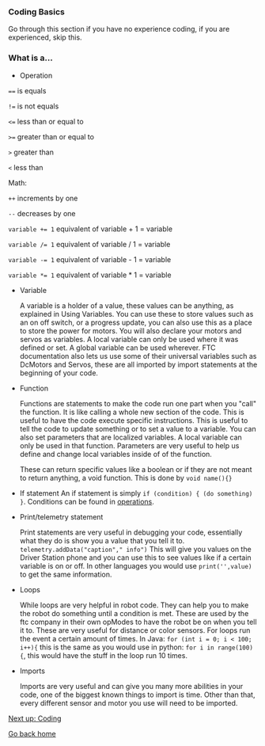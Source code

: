 ### Coding Basics <a name="cbasics"></a> 
Go through this section if you have no experience coding, if you are experienced, skip this.
### What is a... <a name="wia"></a>
- Operation <a name = "oper"></a>

```==``` is equals

```!=``` is not equals

```<=``` less than or equal to

```>=``` greater than or equal to

```>``` greater than

```<``` less than

Math:

```++``` increments by one

```--``` decreases by one

```variable += 1``` equivalent of variable + 1 = variable

```variable /= 1``` equivalent of variable / 1 = variable

```variable -= 1``` equivalent of variable - 1 = variable

```variable *= 1``` equivalent of variable * 1 = variable


- Variable <a name="var"></a>

  A variable is a holder of a value, these values can be anything, as explained in Using Variables. You can use these to store values such as an on off switch, or a progress update, you can also use this as a place to store the power for motors. You will also declare your motors and servos as variables. A local variable can only be used where it was defined or set. A global variable can be used wherever. FTC documentation also lets us use some of their universal variables such as DcMotors and Servos, these are all imported by import statements at the beginning of your code.

- Function <a name="func"></a>

  Functions are statements to make the code run one part when you "call" the function. It is like calling a whole new section of the code. This is useful to have the code execute specific instructions. This is useful to tell the code to update something or to set a value to a variable. You can also set parameters that are localized variables. A local variable can only be used in that function. Parameters are very useful to help us define and change local variables inside of of the function.

  These can return specific values like a boolean or if they are not meant to return anything, a void function. This is done by ```void name(){}```

- If statement <a name="if"></a>
  An if statement is simply ```if (condition) { (do something) }```. Conditions can be found in [operations](#oper).

- Print/telemetry statement <a name="print"></a>

  Print statements are very useful in debugging your code, essentially what they do is show you a value that you tell it to. ```telemetry.addData("caption"," info")``` This will give you values on the Driver Station phone and you can use this to see values like if a certain variable is on or off. In other languages you would use ```print('',value)``` to get the same information.

- Loops <a name="loop"></a>

  While loops are very helpful in robot code. They can help you to make the robot do something until a condition is met. These are used by the ftc company in their own opModes to have the robot be on when you tell it to. These are very useful for distance or color sensors. For loops run the event a certain amount of times. In Java: ```for (int i = 0; i < 100; i++){``` this is the same as you would use in python: ```for i in range(100){```, this would have the stuff in the loop run 10 times.

- Imports <a name="import"></a>

  Imports are very useful and can give you many more abilities in your code, one of the biggest known things to import is time. Other than that, every different sensor and motor you use will need to be imported.

[Next up: Coding][cP]

[Go back home][hP]

[rhc]:https://docs.revrobotics.com/rev-hardware-client/getting-started/installation-instructions
[ftcpage]: https://github.com/FIRST-Tech-Challenge/FtcRobotController
[user]: https://github.com/GramGra07
[team]: https://github.com/WindsorHSRobotics/Team_Resources
[rev]: https://www.revrobotics.com/
[clineuser]: https://github.com/stcline
[aslink]: https://developer.android.com/studio
[ggl]: https://www.google.com/
[lop]: https://github.com/FIRST-Tech-Challenge/FtcRobotController/blob/master/FtcRobotController/src/main/java/org/firstinspires/ftc/robotcontroller/external/samples/BasicOpMode_Linear.java
[cuser]: https://github.com/ctimmons25
[juser]: https://github.com/JohnMayfield
[buser]: https://github.com/sangerb19
[gm0]: https://gm0.org/en/latest/
[lib]: https://www.firstinspires.org/resource-library/ftc/game-and-season-info
[web]: https://gist.github.com/jagrosh/5b1761213e33fc5b54ec7f6379034a22
[mlguide]: https://ftc-docs.firstinspires.org/ftc_ml/
[ml]: https://ftc-ml.firstinspires.org/
[mlset]: https://ftc-docs.firstinspires.org/ftc_ml/logging_on/logging-on.html#adding-students-to-your-teams-ftc-ml-workspace
[tfodweb]: https://github.com/FIRST-Tech-Challenge/FtcRobotController/blob/master/FtcRobotController/src/main/java/org/firstinspires/ftc/robotcontroller/external/samples/ConceptTensorFlowObjectDetectionWebcam.java
[vu]: https://developer.vuforia.com/license-manager
[3D]: https://docs.google.com/presentation/d/1MeLkA9mCI4vZMiejlqMZpAhZvbV2ThvSf6oZBzhQGdo/edit?usp=sharing
[qm]: https://gm0.org/en/latest/docs/software/tutorials/mecanum-drive.html
[qt]: https://docs.revrobotics.com/kickoff-concepts/freight-frenzy-2021-2022/programming-teleoperated
[bb]: https://www.firstinspires.org/sites/default/files/uploads/resource_library/ftc/blocks-programming-guide.pdf
[page]: https://gramgra07.github.io/WHS-FTC-GramGra07-Code_Training_Module/
[repo]: https://github.com/GramGra07/WHS-FTC-GramGra07-Code_Training_Module/blob/main/README.md
[feed]: https://gramgra07.github.io/CTMWeb/
[eocv]: https://github.com/OpenFTC/EasyOpenCV
[hsv]: https://i.stack.imgur.com/gyuw4.png
[lrr]: https://learnroadrunner.com/#frequently-asked-questions
[dash]: http://192.168.43.1:8080/dash

[fork]: /images/fork.png
[gitcommit]: /images/gitCommit.png
[commit]: /images/commit.png
[push]: /images/push.png
[pull]: /images/pull.png
[run]: /images/run.png
[setting]: /images/settings.png
[beTele]: /examples/exampleTeleOpBlank
[feTele]: /examples/exampleTeleOpFull
[beAuto]: /examples/exampleAutoBlank.txt
[feAuto]: /examples/exampleAutoFull.txt
[code]: /images/code.png
[zip]: /images/zip.png
[vcs]: /images/vcs.png
[step1]: /images/step1.png
[step2]: /images/step2.png
[step3]: /images/step3.png
[step4]: /images/step4.png
[step5]: /images/step5.png
[step6]: /images/step6.png
[file]: /images/file.png
[open]: /images/open.png
[new]: /images/new.png
[import]: /examples/import.txt
[eDemo]: /examples/RobotAutoDriveByEncoder_Linear.txt
[color]: /examples/SensorColor.txt
[IMU]: /examples/SensorBNO055IMU.txt

[cP]: /coding.md
[mlP]: /autonomous/machineLearning.md
[gbP]: /basics/githubBasics.md
[laP]: /.etc/linksAndAcknowledgements.md
[eP]: /autonomous/encoders.md
[hP]: /README.md
[rr]: /autonomous/roadRunner.md
[cv]: /autonomous/openCV.md
[pidf]: /advanced/PIDF.md
[sm]: /autonomous/StateMachine.md
